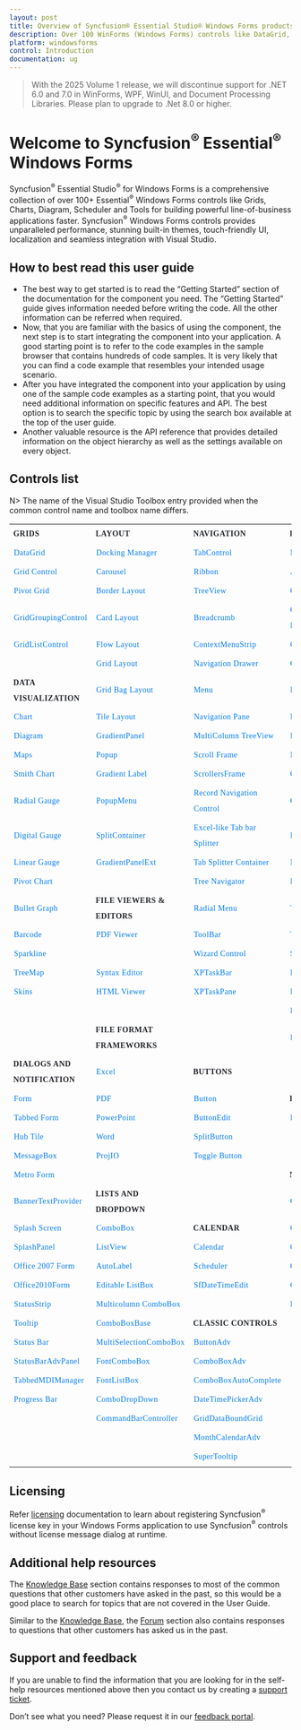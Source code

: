 ```yaml
---
layout: post
title: Overview of Syncfusion® Essential Studio® Windows Forms products
description: Over 100 WinForms (Windows Forms) controls like DataGrid, Charts, Docking, PDF Viewer and much more to build desktop applications.
platform: windowsforms
control: Introduction
documentation: ug
---
```


> With the 2025 Volume 1 release, we will discontinue support for .NET 6.0 and 7.0 in WinForms, WPF, WinUI, and Document Processing Libraries. Please plan to upgrade to .Net 8.0 or higher.

# Welcome to Syncfusion<sup>®</sup> Essential<sup>®</sup> Windows Forms

Syncfusion<sup>®</sup> Essential Studio<sup>®</sup> for Windows Forms is a comprehensive collection of over 100+ Essential<sup>®</sup> Windows Forms controls like Grids, Charts, Diagram, Scheduler and Tools for building powerful line-of-business applications faster. Syncfusion<sup>®</sup> Windows Forms controls provides unparalleled performance, stunning built-in themes, touch-friendly UI, localization and seamless integration with Visual Studio.

## How to best read this user guide

* The best way to get started is to read the “Getting Started” section of the documentation for the component you need. The “Getting Started” guide gives information needed before writing the code. All the other information can be referred when required.
* Now, that you are familiar with the basics of using the component, the next step is to start integrating the component into your application. A good starting point is to refer to the code examples in the sample browser that contains hundreds of code samples. It is very likely that you can find a code example that resembles your intended usage scenario.
* After you have integrated the component into your application by using one of the sample code examples as a starting point, that you would need additional information on specific features and API. The best option is to search the specific topic by using the search box available at the top of the user guide.
* Another valuable resource is the API reference that provides detailed information on the object hierarchy as well as the settings available on every object.

## Controls list

N> The name of the Visual Studio Toolbox entry provided when the common control name and toolbox name differs.

<style>
#table
{
border:0 !important;
line-height: 2!important;
}

tr
{
border:0 !important;
}

td
{
border:0 !important;
}

#anchor
{
text-decoration: none!important; 
font-family: Caros!important; 
font-size: 14px!important; 
color: #0079F3!important;
letter-spacing: 0.47px!important;
text-align: left!important;
}
#title
{
font-family: CarosMedium!important;
font-size: 14px!important;
color: #22252A!important;
letter-spacing: 0.47px!important;
text-align: left!important;
font-weight: bold!important;
border:0 !important;
background-color:transparent!important;
}

</style>

<table id="table">
<tbody>
<colgroup>
<col style="width: 25%">
<col style="width: 25%">
<col style="width: 25%">
<col style="width: 25%">
</colgroup>
  <tr>
    <th id="title">GRIDS</th>
    <th id="title">LAYOUT</th>
    <th id="title">NAVIGATION </th>
    <th id="title">INPUT CONTROLS</th>
  </tr>


  <tr>
    <td> <a id="anchor" href="https://help.syncfusion.com/windowsforms/datagrid/gettingstarted">DataGrid</a> </td>
    <td> <a id="anchor" href="https://help.syncfusion.com/windowsforms/docking-manager/getting-started">Docking Manager</a> </td>
    <td> <a id="anchor" href="https://help.syncfusion.com/windowsforms/tabcontrol/getting-started">TabControl</a> </td>
    <td> <a id="anchor" href="https://help.syncfusion.com/windowsforms/maskedtextbox/getting-started">MaskedTextBox</a> </td>
  </tr>
  <tr>
    <td> <a id="anchor" href="https://help.syncfusion.com/windowsforms/grid-control/getting-started">Grid Control</a> </td>
    <td> <a id="anchor" href="https://help.syncfusion.com/windowsforms/carousel/getting-started">Carousel</a> </td>
    <td> <a id="anchor" href="https://help.syncfusion.com/windowsforms/ribbon/getting-started">Ribbon</a> </td>
    <td> <a id="anchor" href="https://help.syncfusion.com/windowsforms/autocomplete/getting-started">AutoComplete</a> </td>
  </tr>
  <tr>
    <td> <a id="anchor" href="https://help.syncfusion.com/windowsforms/pivot-grid/getting-started">Pivot Grid</a> </td>
    <td> <a id="anchor" href="https://help.syncfusion.com/windowsforms/layoutmanagers/borderlayout/gettingstarted">Border Layout</a> </td>
    <td> <a id="anchor" href="https://help.syncfusion.com/windowsforms/treeview/getting-started">TreeView</a> </td>
    <td> <a id="anchor" href="https://help.syncfusion.com/windowsforms/checkbox/getting-started">CheckBox</a> </td>
  </tr>
  <tr>
    <td> <a id="anchor" href="https://help.syncfusion.com/windowsforms/gridgrouping/getting-started">GridGroupingControl</a> </td>
    <td> <a id="anchor" href="https://help.syncfusion.com/windowsforms/layoutmanagers/cardlayout/gettingstarted">Card Layout</a> </td>
    <td> <a id="anchor" href="https://help.syncfusion.com/windowsforms/navigationview/getting-started">Breadcrumb</a> </td>
    <td> <a id="anchor" href="https://help.syncfusion.com/windowsforms/color-picker-dropdown/getting-started">Color Picker DropDown</a> </td>
  </tr>
  <tr>
    <td> <a id="anchor" href="https://help.syncfusion.com/windowsforms/multicolumn-listbox/getting-started">GridListControl</a></td>
    <td> <a id="anchor" href="https://help.syncfusion.com/windowsforms/layoutmanagers/flowlayout/gettingstarted">Flow Layout</a> </td>
    <td> <a id="anchor" href="https://help.syncfusion.com/windowsforms/contextmenustrip/getting-started">ContextMenuStrip</a> </td>
    <td> <a id="anchor" href="https://help.syncfusion.com/windowsforms/color-picker/getting-started">Color Picker</a> </td>
  </tr>
  <tr>
    <td></td>
    <td> <a id="anchor" href="https://help.syncfusion.com/windowsforms/layoutmanagers/gridlayout/getting-started">Grid Layout</a> </td>
    <td> <a id="anchor" href="https://help.syncfusion.com/windowsforms/navigation-drawer/getting-started">Navigation Drawer</a> </td>
    <td> <a id="anchor" href="https://help.syncfusion.com/windowsforms/colorui/getting-started">ColorUIControl</a> </td>
  </tr>
  <tr>
    <td id="title">DATA VISUALIZATION </td>
    <td> <a id="anchor" href="https://help.syncfusion.com/windowsforms/layoutmanagers/gridbaglayout/getting-started">Grid Bag Layout</a> </td>
    <td> <a id="anchor" href="https://help.syncfusion.com/windowsforms/menu/getting-started">Menu</a> </td>
    <td> <a id="anchor" href="https://help.syncfusion.com/windowsforms/double-textbox/getting-started">DoubleTextBox</a> </td>
  </tr>
  <tr>
    <td> <a id="anchor" href="https://help.syncfusion.com/windowsforms/chart/getting-started">Chart</a> </td>
    <td> <a id="anchor" href="https://help.syncfusion.com/windowsforms/tile-layout/getting-started">Tile Layout</a> </td>
    <td> <a id="anchor" href="https://help.syncfusion.com/windowsforms/navigation-pane/gettingstarted">Navigation Pane</a> </td>
    <td> <a id="anchor" href="https://help.syncfusion.com/windowsforms/integer-textbox/getting-started">IntegerTextBox</a> </td>
  </tr>
  <tr>
    <td> <a id="anchor" href="https://help.syncfusion.com/windowsforms/diagram/getting-started">Diagram</a> </td>
    <td> <a id="anchor" href="https://help.syncfusion.com/windowsforms/gradient-panel/getting-started">GradientPanel</a> </td>
    <td> <a id="anchor" href="https://help.syncfusion.com/windowsforms/multicolumn-treeview/getting-started">MultiColumn TreeView</a> </td>
    <td> <a id="anchor" href="https://help.syncfusion.com/windowsforms/percent-textbox/getting-started">PercentTextBox</a> </td>
  </tr>
  <tr>
    <td> <a id="anchor" href="https://help.syncfusion.com/windowsforms/map/getting-started">Maps</a> </td>
    <td> <a id="anchor" href="https://help.syncfusion.com/windowsforms/popup/getting-started">Popup</a> </td>
    <td> <a id="anchor" href="https://help.syncfusion.com/windowsforms/scroll-frame/gettingstarted">Scroll Frame</a> </td>
    <td> <a id="anchor" href="https://help.syncfusion.com/windowsforms/numeric-textbox/gettingstarted">Numeric TextBox</a> </td>
  </tr>
  <tr>
    <td> <a id="anchor" href="https://help.syncfusion.com/windowsforms/smith-chart/gettingstarted">Smith Chart</a> </td>
    <td> <a id="anchor" href="https://help.syncfusion.com/windowsforms/gradient-label/getting-started">Gradient Label</a> </td>
    <td> <a id="anchor" href="https://help.syncfusion.com/windowsforms/scrollersframe/getting-started">ScrollersFrame</a> </td>
    <td> <a id="anchor" href="https://help.syncfusion.com/windowsforms/classic/currency-edit/getting-started">CurrencyEdit</a> </td>
  </tr>
  <tr>
    <td> <a id="anchor" href="https://help.syncfusion.com/windowsforms/radial-gauge/radial-gauge">Radial Gauge</a> </td>
    <td> <a id="anchor" href="https://help.syncfusion.com/windowsforms/popupmenu/getting-started">PopupMenu</a> </td>
    <td> <a id="anchor" href="https://help.syncfusion.com/windowsforms/gridrecordnavigationcontrol/getting-started">Record Navigation Control</a> </td>
    <td> <a id="anchor" href="https://help.syncfusion.com/windowsforms/currency-textbox/getting-started">CurrencyTextBox</a> </td>
  </tr>
  <tr>
    <td> <a id="anchor" href="https://help.syncfusion.com/windowsforms/radial-gauge/digital-gauge">Digital Gauge</a> </td>
    <td> <a id="anchor" href="https://help.syncfusion.com/windowsforms/splitcontainer/creating-splitcontaineradv">SplitContainer</a> </td>
    <td> <a id="anchor" href="https://help.syncfusion.com/windowsforms/splitter/getting-started">Excel-like Tab bar Splitter</a> </td>
    <td> <a id="anchor" href="https://help.syncfusion.com/windowsforms/radio-button/getting-started">Radio Button</a> </td>
  </tr>
  <tr>
    <td> <a id="anchor" href="https://help.syncfusion.com/windowsforms/radial-gauge/linear-gauge">Linear Gauge</a> </td>
    <td> <a id="anchor" href="https://help.syncfusion.com/windowsforms/gradientpanelext/getting-started">GradientPanelExt</a></td>
    <td> <a id="anchor" href="https://help.syncfusion.com/windowsforms/tab-splitter-container/gettingstarted">Tab Splitter Container</a> </td>
    <td> <a id="anchor" href="https://help.syncfusion.com/windowsforms/numericupdown/getting-started">NumericUpdown</a> </td>
  </tr>
  <tr>
    <td> <a id="anchor" href="https://help.syncfusion.com/windowsforms/pivot-chart/getting-started">Pivot Chart</a> </td>
    <td></td>
    <td> <a id="anchor" href="https://help.syncfusion.com/windowsforms/tree-navigator/getting-started">Tree Navigator</a> </td>
    <td> <a id="anchor" href="https://help.syncfusion.com/windowsforms/domain-updown/getting-started">DomainUpDownExt</a> </td>
  </tr>
  <tr>
    <td> <a id="anchor" href="https://help.syncfusion.com/windowsforms/bullet-graph/getting-started">Bullet Graph</a> </td>
   <td id="title">FILE VIEWERS &amp; EDITORS </td>
    <td> <a id="anchor" href="https://help.syncfusion.com/windowsforms/radial-menu/getting-started">Radial Menu</a> </td>
    <td> <a id="anchor" href="https://help.syncfusion.com/windowsforms/textbox/getting-started">TextBox</a> </td>
  </tr>
  <tr>
    <td> <a id="anchor" href="https://help.syncfusion.com/windowsforms/barcode/getting-started">Barcode</a> </td>
    <td> <a id="anchor" href="https://help.syncfusion.com/windowsforms/pdf-viewer/getting-started">PDF Viewer</a> </td>
    <td> <a id="anchor" href="https://help.syncfusion.com/windowsforms/xptoolbar/getting-started">ToolBar</a> </td>
    <td> <a id="anchor" href="https://help.syncfusion.com/windowsforms/trackbar/getting-started">TrackBar</a> </td>
  </tr>
  <tr>
    <td> <a id="anchor" href="https://help.syncfusion.com/windowsforms/sparkline/gettingstarted">Sparkline</a> </td>
    <td></td>
    <td> <a id="anchor" href="https://help.syncfusion.com/windowsforms/wizard-control/getting-started">Wizard Control</a> </td>
    <td> <a id="anchor" href="https://help.syncfusion.com/windowsforms/spell-checker/getting-started">Spell Checker</a> </td>
  </tr>
  <tr>
    <td> <a id="anchor" href="https://help.syncfusion.com/windowsforms/treemap/getting-started">TreeMap</a> </td>
    <td> <a id="anchor" href="https://help.syncfusion.com/windowsforms/syntax-editor/getting-started">Syntax Editor</a> </td>
    <td> <a id="anchor" href="https://help.syncfusion.com/windowsforms/xptaskbar/creating-an-xptaskbar">XPTaskBar</a> </td>
    <td> <a id="anchor" href="https://help.syncfusion.com/windowsforms/folder-browser/getting-started">Folder Browser</a> </td>
  </tr>
  <tr>
    <td> <a id="anchor" href="https://help.syncfusion.com/windowsforms/skins/getting-started">Skins</a> </td>
    <td> <a id="anchor" href="https://help.syncfusion.com/windowsforms/html-viewer/getting-started">HTML Viewer</a> </td>
    <td> <a id="anchor" href="https://help.syncfusion.com/windowsforms/xptaskpane/creating-a-simple-xptaskpane">XPTaskPane</a></td>
    <td> <a id="anchor" href="https://help.syncfusion.com/windowsforms/radial-menu/getting-started">Radial Slider</a> </td>
  </tr>
  <tr>
    <td></td>
    <td></td>
    <td></td>
    <td> <a id="anchor" href="https://help.syncfusion.com/windowsforms/range-slider/getting-started">Range Slider</a> </td>
  </tr>
  <tr>
    <td></td>
    <td id="title">FILE FORMAT FRAMEWORKS </td>
    <td></td>
    <td> <a id="anchor" href="https://help.syncfusion.com/windowsforms/rating-control/getting-started">Rating Control</a></td>
  </tr>
  <tr>
   <td id="title">DIALOGS AND NOTIFICATION </td>
    <td> <a id="anchor" href="https://help.syncfusion.com/file-formats/xlsio/getting-started-create-excel-file-csharp-vbnet">Excel</a> </td>
    <td id="title">BUTTONS </td>
    <td></td>
  </tr>
  <tr>
    <td> <a id="anchor" href="https://help.syncfusion.com/windowsforms/form/getting-started">Form</a> </td>
    <td> <a id="anchor" href="https://help.syncfusion.com/file-formats/pdf/getting-started">PDF</a> </td>
    <td> <a id="anchor" href="https://help.syncfusion.com/windowsforms/button/getting-started">Button</a> </td>
   <td id="title">DATA SCIENCE </td>
  </tr>
  <tr>
    <td> <a id="anchor" href="https://help.syncfusion.com/windowsforms/tabbed-form/getting-started">Tabbed Form</a> </td>
    <td> <a id="anchor" href="https://help.syncfusion.com/file-formats/presentation/getting-started">PowerPoint</a> </td>
    <td> <a id="anchor" href="https://help.syncfusion.com/windowsforms/buttonedit/getting-started">ButtonEdit</a> </td>
    <td> <a id="anchor" href="https://help.syncfusion.com/predictive-analytics/pmml-execution-engine/overview">Predictive Analytics</a></td>
  </tr>
  <tr>
    <td> <a id="anchor" href="https://help.syncfusion.com/windowsforms/hub-tile/getting-started">Hub Tile</a> </td>
    <td> <a id="anchor" href="https://help.syncfusion.com/file-formats/docio/getting-started">Word</a> </td>
    <td> <a id="anchor" href="https://help.syncfusion.com/windowsforms/split-button/getting-started">SplitButton</a> </td>
    <td></td>
  </tr>
  <tr>
    <td> <a id="anchor" href="https://help.syncfusion.com/windowsforms/messagebox/getting-started">MessageBox</a> </td>
    <td> <a id="anchor" href="https://help.syncfusion.com/windowsforms/projio/project">ProjIO</a></td>
    <td> <a id="anchor" href="https://help.syncfusion.com/windowsforms/toggle-button/getting-started">Toggle Button</a></td>
    <td></td>
  </tr>
  <tr>
    <td> <a id="anchor" href="https://help.syncfusion.com/windowsforms/metro-form/getting-started">Metro Form</a> </td>
    <td></td>
    <td></td>
    <td id="title">MISCELLEANEOUS </td>
  </tr>
  <tr>
    <td> <a id="anchor" href="https://help.syncfusion.com/windowsforms/watermark-text-provider/getting-started">BannerTextProvider</a> </td>
   <td id="title">LISTS AND DROPDOWN </td>
    <td></td>
    <td> <a id="anchor" href="https://help.syncfusion.com/windowsforms/calculation-engine/getting-started">Calculation Engine</a> </td>
  </tr>
  <tr>
    <td> <a id="anchor" href="https://help.syncfusion.com/windowsforms/splash-screen/getting-started">Splash Screen</a> </td>
    <td> <a id="anchor" href="https://help.syncfusion.com/windowsforms/combobox/gettingstarted">ComboBox</a> </td>
    <td id="title">CALENDAR </td>
    <td> <a id="anchor" href="https://help.syncfusion.com/windowsforms/calculator/getting-started">Calculator</a> </td>
  </tr>
  <tr>
    <td> <a id="anchor" href="https://help.syncfusion.com/windowsforms/splash-panel/getting-started">SplashPanel</a> </td>
    <td> <a id="anchor" href="https://help.syncfusion.com/windowsforms/listview/gettingstarted">ListView</a> </td>
    <td> <a id="anchor" href="https://help.syncfusion.com/windowsforms/calendar/getting-started">Calendar</a> </td>
    <td> <a id="anchor" href="https://help.syncfusion.com/windowsforms/clock/getting-started">Clock</a> </td>
  </tr>
  <tr>
    <td> <a id="anchor" href="https://help.syncfusion.com/windowsforms/office2007form/getting-started">Office 2007 Form</a> </td>
    <td> <a id="anchor" href="https://help.syncfusion.com/windowsforms/autolabel/getting-started">AutoLabel</a> </td>
    <td> <a id="anchor" href="https://help.syncfusion.com/windowsforms/scheduler/getting-started">Scheduler</a> </td>
    <td> <a id="anchor" href="https://help.syncfusion.com/windowsforms/grouping/getting-started">Grouping</a> </td>
  </tr>
  <tr>
    <td> <a id="anchor" href="https://help.syncfusion.com/windowsforms/office2010form/getting-started">Office2010Form</a> </td>
    <td> <a id="anchor" href="https://help.syncfusion.com/windowsforms/editable-listbox/getting-started">Editable ListBox</a> </td>
    <td> <a id="anchor" href="https://help.syncfusion.com/windowsforms/datetimepicker/getting-started">SfDateTimeEdit</a></td>
    <td> <a id="anchor" href="https://help.syncfusion.com/windowsforms/groupview/getting-started">GroupView</a> </td>
  </tr>
  <tr>
    <td> <a id="anchor" href="https://help.syncfusion.com/windowsforms/statusstrip/statusstripex">StatusStrip</a> </td>
    <td> <a id="anchor" href="https://help.syncfusion.com/windowsforms/multicolumn-combobox/getting-started">Multicolumn ComboBox</a> </td>
    <td></td>
    <td> <a id="anchor" href="https://help.syncfusion.com/windowsforms/dicom/getting-started">DICOM</a></td>
  </tr>
  <tr>
    <td> <a id="anchor" href="https://help.syncfusion.com/windowsforms/tooltip/gettingstarted">Tooltip</a> </td>
    <td> <a id="anchor" href="https://help.syncfusion.com/windowsforms/comboboxbase/getting-started">ComboBoxBase</a> </td>
    <td id="title">CLASSIC CONTROLS </td>
    <td></td>
  </tr>
  <tr>
    <td> <a id="anchor" href="https://help.syncfusion.com/windowsforms/status-bar/getting-started">Status Bar</a> </td>
    <td> <a id="anchor" href="https://help.syncfusion.com/windowsforms/classic/multiselectioncombobox/getting-started">MultiSelectionComboBox</a> </td>
    <td> <a id="anchor" href="https://help.syncfusion.com/windowsforms/classic/button/getting-started">ButtonAdv</a> </td>
    <td></td>
  </tr>
  <tr>
    <td> <a id="anchor" href="https://help.syncfusion.com/windowsforms/statusbaradvpanel/getting-started">StatusBarAdvPanel</a> </td>
    <td> <a id="anchor" href="https://help.syncfusion.com/windowsforms/fontcombobox/getting-started">FontComboBox</a> </td>
    <td> <a id="anchor" href="https://help.syncfusion.com/windowsforms/classic/combobox/getting-started">ComboBoxAdv</a> </td>
    <td></td>
  </tr>
  <tr>
    <td> <a id="anchor" href="https://help.syncfusion.com/windowsforms/tabbedmdi/getting-started">TabbedMDIManager</a> </td>
    <td> <a id="anchor" href="https://help.syncfusion.com/windowsforms/fontlistbox/getting-started">FontListBox</a> </td>
    <td> <a id="anchor" href="https://help.syncfusion.com/windowsforms/classic/autocomplete/getting-started">ComboBoxAutoComplete</a> </td>
    <td></td>
  </tr>
  <tr>
    <td> <a id="anchor" href="https://help.syncfusion.com/windowsforms/progress-bar/creating-progressbaradv">Progress Bar</a> </td>
    <td> <a id="anchor" href="https://help.syncfusion.com/windowsforms/combobox-dropdown/getting-started">ComboDropDown</a> </td>
    <td> <a id="anchor" href="https://help.syncfusion.com/windowsforms/classic/datetimepicker/creating-datetimepickeradv">DateTimePickerAdv</a> </td>
    <td></td>
  </tr>
  <tr>
    <td></td>
    <td> <a id="anchor" href="https://help.syncfusion.com/windowsforms/commandbar/getting-started">CommandBarController</a></td>
    <td> <a id="anchor" href="https://help.syncfusion.com/windowsforms/classic/databoundgrid/getting-started">GridDataBoundGrid</a> </td>
    <td></td>
  </tr>
  <tr>
    <td></td>
    <td></td>
    <td> <a id="anchor" href="https://help.syncfusion.com/windowsforms/classic/month-calendar/creating-monthcalendaradv">MonthCalendarAdv</a> </td>
    <td></td>
  </tr>
  <tr>
    <td></td>
    <td></td>
    <td> <a id="anchor" href="https://help.syncfusion.com/windowsforms/classic/tooltip/supertooltip">SuperTooltip</a></td>
    <td></td>
  </tr>
</tbody>
</table>



## Licensing

Refer [licensing](https://help.syncfusion.com/common/essential-studio/licensing/overview) documentation to learn about registering Syncfusion<sup>®</sup> license key in your Windows Forms application to use Syncfusion<sup>®</sup> controls without license message dialog at runtime.

## Additional help resources

The [Knowledge Base](https://support.syncfusion.com/kb/desktop/category/82) section contains responses to most of the common questions that other customers have asked in the past, so this would be a good place to search for topics that are not covered in the User Guide.

Similar to the [Knowledge Base](https://support.syncfusion.com/kb/desktop/category/82), the [Forum](https://www.syncfusion.com/forums/windowsforms) section also contains responses to questions that other customers has asked us in the past.

## Support and feedback

If you are unable to find the information that you are looking for in the self-help resources mentioned above then you contact us by creating a [support ticket](https://internalsupport.bolddesk.com/agent/tickets/create).

Don’t see what you need? Please request it in our [feedback portal](https://www.syncfusion.com/feedback/winforms).
